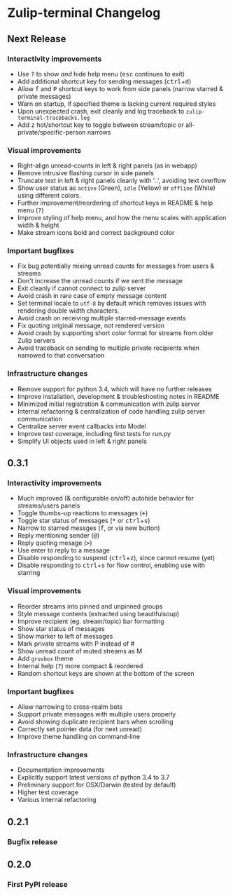 # Zulip-terminal Changelog

## Next Release

### Interactivity improvements
- Use <kbd>?</kbd> to show *and* hide help menu (<kbd>esc</kbd> continues to exit)
- Add additional shortcut key for sending messages (<kbd>ctrl</kbd>+<kbd>d</kbd>)
- Allow <kbd>f</kbd> and <kbd>P</kbd> shortcut keys to work from side panels (narrow starred & private messages)
- Warn on startup, if specified theme is lacking current required styles
- Upon unexpected crash, exit cleanly and log traceback to `zulip-terminal-tracebacks.log`
- Add <kbd>z</kbd> hot/shortcut key to toggle between stream/topic or all-private/specific-person narrows

### Visual improvements
- Right-align unread-counts in left & right panels (as in webapp)
- Remove intrusive flashing cursor in side panels
- Truncate text in left & right panels cleanly with '..', avoiding text overflow
- Show user status as `active` (Green), `idle` (Yellow) or `offline` (White) using different colors.
- Further improvement/reordering of shortcut keys in README & help menu (<kbd>?</kbd>)
- Improve styling of help menu, and how the menu scales with application width & height
- Make stream icons bold and correct background color

### Important bugfixes
- Fix bug potentially mixing unread counts for messages from users & streams
- Don't increase the unread counts if we sent the message
- Exit cleanly if cannot connect to zulip server
- Avoid crash in rare case of empty message content
- Set terminal locale to `utf-8` by default which removes issues with rendering double width characters.
- Avoid crash on receiving multiple starred-message events
- Fix quoting original message, not rendered version 
- Avoid crash by supporting short color format for streams from older Zulip servers
- Avoid traceback on sending to multiple private recipients when narrowed to that conversation

### Infrastructure changes
- Remove support for python 3.4, which will have no further releases
- Improve installation, development & troubleshooting notes in README
- Minimized initial registration & communication with zulip server
- Internal refactoring & centralization of code handling zulip server communication
- Centralize server event callbacks into Model
- Improve test coverage, including first tests for run.py
- Simplify UI objects used in left & right panels

## 0.3.1

### Interactivity improvements
- Much improved (& configurable on/off) autohide behavior for streams/users panels
- Toggle thumbs-up reactions to messages (<kbd>+</kbd>)
- Toggle star status of messages (<kbd>*</kbd> or <kbd>ctrl</kbd>+<kbd>s</kbd>)
- Narrow to starred messges (<kbd>f</kbd>, or via new button)
- Reply mentioning sender (<kbd>@</kbd>)
- Reply quoting mesage (<kbd>></kbd>)
- Use enter to reply to a message
- Disable responding to suspend (<kbd>ctrl</kbd>+<kbd>z</kbd>), since cannot resume (yet)
- Disable responding to <kbd>ctrl</kbd>+<kbd>s</kbd> for flow control, enabling use with starring

### Visual improvements
- Reorder streams into pinned and unpinned groups
- Style message contents (extracted using beautifulsoup)
- Improve recipient (eg. stream/topic) bar formatting
- Show star status of messages
- Show marker to left of messages
- Mark private streams with P instead of #
- Show unread count of muted streams as M
- Add `gruvbox` theme
- Internal help (<kbd>?</kbd>) more compact & reordered
- Random shortcut keys are shown at the bottom of the screen

### Important bugfixes
- Allow narrowing to cross-realm bots
- Support private messages with multiple users properly
- Avoid showing duplicate recipient bars when scrolling
- Correctly set pointer data (for next unread)
- Improve theme handling on command-line

### Infrastructure changes
- Documentation improvements
- Explicitly support latest versions of python 3.4 to 3.7
- Preliminary support for OSX/Darwin (tested by default)
- Higher test coverage
- Various internal refactoring

## 0.2.1
### Bugfix release

## 0.2.0
### First PyPI release
